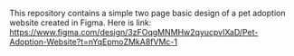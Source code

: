 This repository contains a simple two page basic design of a pet adoption website created in Figma. Here is link: https://www.figma.com/design/3zFOqgMNMHw2qyucpvIXaD/Pet-Adoption-Website?t=nYqEpmoZMkA8fVMc-1
